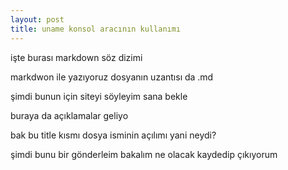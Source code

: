 ```yaml
---
layout: post
title: uname konsol aracının kullanımı
---
```


işte burası markdown söz dizimi 

markdwon ile yazıyoruz 
dosyanın uzantısı da .md 


şimdi bunun için siteyi söyleyim sana bekle


buraya da açıklamalar geliyo

bak bu title kısmı dosya isminin açılımı yani neydi?

şimdi bunu bir gönderleim bakalım ne olacak
kaydedip çıkıyorum

